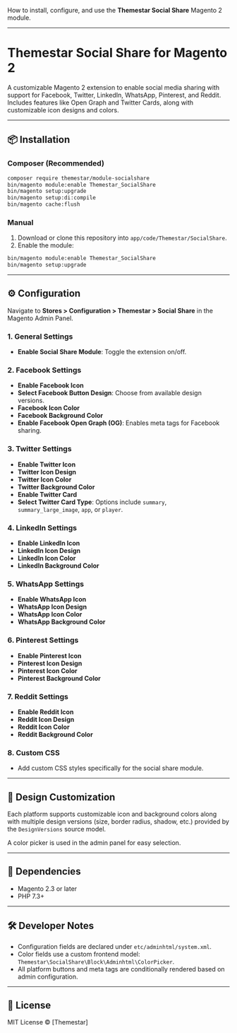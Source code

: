 How to install, configure, and use the **Themestar Social Share** Magento 2 module.

---


# Themestar Social Share for Magento 2

A customizable Magento 2 extension to enable social media sharing with support for Facebook, Twitter, LinkedIn, WhatsApp, Pinterest, and Reddit. Includes features like Open Graph and Twitter Cards, along with customizable icon designs and colors.

---

## 📦 Installation

### Composer (Recommended)
```bash
composer require themestar/module-socialshare
bin/magento module:enable Themestar_SocialShare
bin/magento setup:upgrade
bin/magento setup:di:compile
bin/magento cache:flush
```

### Manual
1. Download or clone this repository into `app/code/Themestar/SocialShare`.
2. Enable the module:
```bash
bin/magento module:enable Themestar_SocialShare
bin/magento setup:upgrade
```

---

## ⚙ Configuration

Navigate to **Stores > Configuration > Themestar > Social Share** in the Magento Admin Panel.

### 1. General Settings
- **Enable Social Share Module**: Toggle the extension on/off.

### 2. Facebook Settings
- **Enable Facebook Icon**
- **Select Facebook Button Design**: Choose from available design versions.
- **Facebook Icon Color**
- **Facebook Background Color**
- **Enable Facebook Open Graph (OG)**: Enables meta tags for Facebook sharing.

### 3. Twitter Settings
- **Enable Twitter Icon**
- **Twitter Icon Design**
- **Twitter Icon Color**
- **Twitter Background Color**
- **Enable Twitter Card**
- **Select Twitter Card Type**: Options include `summary`, `summary_large_image`, `app`, or `player`.

### 4. LinkedIn Settings
- **Enable LinkedIn Icon**
- **LinkedIn Icon Design**
- **LinkedIn Icon Color**
- **LinkedIn Background Color**

### 5. WhatsApp Settings
- **Enable WhatsApp Icon**
- **WhatsApp Icon Design**
- **WhatsApp Icon Color**
- **WhatsApp Background Color**

### 6. Pinterest Settings
- **Enable Pinterest Icon**
- **Pinterest Icon Design**
- **Pinterest Icon Color**
- **Pinterest Background Color**

### 7. Reddit Settings
- **Enable Reddit Icon**
- **Reddit Icon Design**
- **Reddit Icon Color**
- **Reddit Background Color**

### 8. Custom CSS
- Add custom CSS styles specifically for the social share module.

---

## 🎨 Design Customization

Each platform supports customizable icon and background colors along with multiple design versions (size, border radius, shadow, etc.) provided by the `DesignVersions` source model.

A color picker is used in the admin panel for easy selection.

---

## 🧩 Dependencies

- Magento 2.3 or later
- PHP 7.3+

---

## 🛠 Developer Notes

- Configuration fields are declared under `etc/adminhtml/system.xml`.
- Color fields use a custom frontend model: `Themestar\SocialShare\Block\Adminhtml\ColorPicker`.
- All platform buttons and meta tags are conditionally rendered based on admin configuration.

---

## 🧾 License

MIT License © [Themestar]

